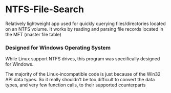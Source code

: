 # NTFS-File-Search

Relatively lightweight app used for quickly querying files/directories located on an NTFS volume.
It works by reading and parsing file records located in the MFT (master file table) 

### Designed for Windows Operating System
While Linux support NTFS drives, this program was specifically designed for Windows.

The majority of the Linux-incompatible code is just because of the Win32 API data types.
So it really shouldn't be too difficult to convert the data types, and very few function calls, to their supported counterparts

